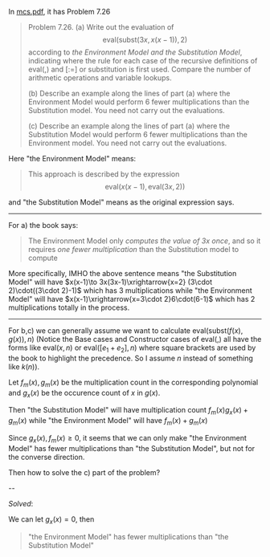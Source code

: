 In [mcs.pdf][1], it has Problem 7.26

> Problem 7.26. (a) Write out the evaluation of
$$
\text{eval}(\text{subst}(3x, x(x-1)),2)
$$
according to *the Environment Model and the Substitution Model*, indicating where
the rule for each case of the recursive definitions of $\text{eval}(,)$ and [:=] or substitution
is first used. Compare the number of arithmetic operations and variable lookups.
>
> (b) Describe an example along the lines of part (a) where the Environment Model
would perform 6 fewer multiplications than the Substitution model. You need not
carry out the evaluations.
> 
> (c) Describe an example along the lines of part (a) where the Substitution Model
would perform 6 fewer multiplications than the Environment model. You need not
carry out the evaluations.

Here "the Environment Model" means:
>  This approach is described by the expression
$$
\text{eval}(x(x-1),\text{eval}(3x, 2))
$$

and "the Substitution Model" means as the original expression says.

---

For a) the book says:
> The Environment Model only *computes the value of $3x$ once*, and so it requires *one fewer multiplication* than the Substitution model to compute

More specifically, IMHO the above sentence means "the Substitution Model" will have $x(x-1)\to 3x(3x-1)\xrightarrow{x=2} (3\cdot 2)\cdot((3\cdot 2)-1)$ which has 3 multiplications while "the Environment Model" will have $x(x-1)\xrightarrow{x=3\cdot 2}6\cdot(6-1)$ which has 2 multiplications totally in the process.

---

For b,c) we can generally assume we want to calculate $\text{eval}(\text{subst}(f(x), g(x)),n)$ (Notice the Base cases and Constructor cases of $\text{eval}(,)$ all have the forms like $\text{eval}(x,n)$ or $\text{eval}([e_1+e_2],n)$ where square brackets are used by the book to highlight the precedence. So I assume $n$ instead of something like $k(n)$).

Let $f_m(x),g_m(x)$ be the multiplication count in the corresponding polynomial and $g_x(x)$ be the occurence count of $x$ in $g(x)$.

Then "the Substitution Model" will have multiplication count $f_m(x)g_x(x)+g_m(x)$ while "the Environment Model" will have $f_m(x)+g_m(x)$

Since $g_x(x),f_m(x)\ge 0$, it seems that we can only make "the Environment Model" has fewer multiplications than "the Substitution Model", but not for the converse direction.

Then how to solve the c) part of the problem?

-- 

*Solved*:

We can let $g_x(x)=0$, then
> "the Environment Model" has fewer multiplications than "the Substitution Model"

  [1]: https://courses.csail.mit.edu/6.042/spring17/mcs.pdf